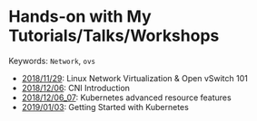 # Hands-on with My Tutorials/Talks/Workshops

Keywords: `Network`, `ovs`

- [2018/11/29](2018-11-29): Linux Network Virtualization & Open vSwitch 101
- [2018/12/06](2018-12-06): CNI Introduction
- [2018/12/06_07](2018-12-06_07): Kubernetes advanced resource features
- [2019/01/03](2019-01-03): Getting Started with Kubernetes
